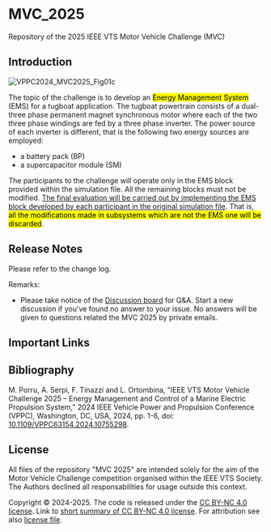 # MVC_2025
Repository of the 2025 IEEE VTS Motor Vehicle Challenge (MVC)

## Introduction
![VPPC2024_MVC2025_Fig01c](https://github.com/user-attachments/assets/3058258b-4cb9-44c9-a135-982c7fad2200)

The topic of the challenge is to develop an <mark>Energy Management System</mark> (EMS) for a tugboat application. The tugboat powertrain consists of a dual-three phase permanent magnet synchronous motor where each of the two three phase windings are fed by a three phase inverter. The power source of each inverter is different, that is the following two energy sources are employed:
* a battery pack (BP)
* a supercapacitor module (SM)

The participants to the challenge will operate only in the EMS block provided within the simulation file. All the remaining blocks must not be modified. <ins>The final evaluation will be carried out by implementing the EMS block developed by each participant in the original simulation file</ins>. That is, <mark>all the modifications made in subsystems which are not the EMS one will be discarded</mark>. 

## Release Notes
Please refer to the change log.

Remarks:
* Please take notice of the [Discussion board](https://github.com/VTSociety/MVC_2025/discussions) for Q&A. Start a new discussion if you've found no answer to your issue. No answers will be given to questions related the MVC 2025 by private emails.
 
## Important Links

## Bibliography
M. Porru, A. Serpi, F. Tinazzi and L. Ortombina, "IEEE VTS Motor Vehicle Challenge 2025 – Energy Management and Control of a Marine Electric Propulsion System," 2024 IEEE Vehicle Power and Propulsion Conference (VPPC), Washington, DC, USA, 2024, pp. 1-6, doi: [10.1109/VPPC63154.2024.10755298](https://ieeexplore.ieee.org/document/10755298).

## License
All files of the repository "MVC 2025" are intended solely for the aim of the Motor Vehicle Challenge competition organised within the IEEE VTS Society. The Authors declined all responsabilities for usage outside this context. 

Copyright © 2024-2025. The code is released under the [CC BY-NC 4.0 license](https://creativecommons.org/licenses/by-nc/4.0/legalcode). Link to [short summary of CC BY-NC 4.0 license](https://creativecommons.org/licenses/by-nc/4.0/). For attribution see also [license file](LICENSE.md).


